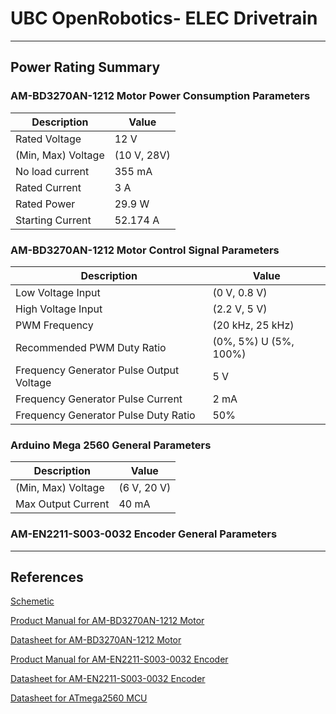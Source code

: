 # UBC OpenRobotics- ELEC Drivetrain

------------

## Power Rating Summary
### AM-BD3270AN-1212 Motor Power Consumption Parameters
| Description | Value |
| --- | --- |
| Rated Voltage  | 12 V |
| (Min, Max) Voltage  | (10 V, 28V) |  
| No load current| 355 mA|
|Rated Current| 3 A|
|Rated Power| 29.9 W|
|Starting Current| 52.174 A |
### AM-BD3270AN-1212 Motor Control Signal Parameters
| Description | Value |
| --- | --- |
| Low Voltage Input  | (0 V, 0.8 V)|
| High Voltage Input  | (2.2 V, 5 V)|
| PWM Frequency | (20 kHz, 25 kHz) |
| Recommended PWM Duty Ratio| (0%, 5%) U (5%, 100%)|
| Frequency Generator Pulse Output Voltage| 5 V|
| Frequency Generator Pulse Current| 2 mA|
| Frequency Generator Pulse Duty Ratio| 50%|

### Arduino Mega 2560 General Parameters
| Description | Value |
| --- | --- |
| (Min, Max) Voltage| (6 V, 20 V)|
| Max Output Current| 40 mA|

### AM-EN2211-S003-0032 Encoder General Parameters

------------

## References 

[Schemetic](https://drive.google.com/file/d/1gvRrunMrfIgrd44gPXehk8m-6w3Fgvar/view?usp=sharing)

[Product Manual for AM-BD3270AN-1212 Motor](https://drive.google.com/file/d/127hUP0laDbIMEsZlSjKAdmyggv5-bdQt/view?usp=sharing)

[Datasheet for AM-BD3270AN-1212 Motor](https://assunmotor.com/upload/2020/12/14/AM-BD3270AN.pdf)

[Product Manual for AM-EN2211-S003-0032 Encoder](https://drive.google.com/file/d/1TwH5kaLJnqYgKdwhgoz-1PcJZo3J1Jjw/view?usp=sharing)

[Datasheet for AM-EN2211-S003-0032 Encoder](https://assunmotor.com/upload/2020/09/01/AM-EN2211S003.pdf)

[Datasheet for ATmega2560 MCU](https://drive.google.com/file/d/1LqwjEczHJ5k6KgwA2kvDhqcOdoVWJTK8/view?usp=sharing) 



